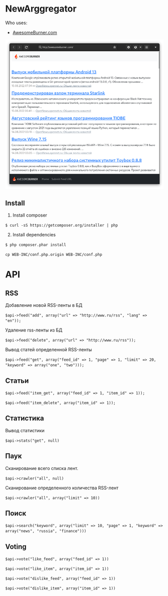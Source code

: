 # NewArggregator

Who uses:

- [AwesomeBurner.com](http://awesomeBurner.com)

![AwesomeBurner.com](awesomeburner.png "AwesomeBurner.com")

## Install

1. Install composer

`$ curl -sS https://getcomposer.org/installer | php`

2. Install dependencies

`$ php composer.phar install`


`cp WEB-INC/conf.php.origin WEB-INC/conf.php`

# API

## RSS

Добавление новой RSS-ленты в БД

`$api->feed("add", array("url" => "http://www.ru/rss", "lang" => "en"));`

Удаление rss-ленты из БД

`$api->feed("delete", array("url" => "http://www.ru/rss"));`

Вывод статей определенной RSS-ленты

`$api->feed("get", array("feed_id" => 1, "page" => 1, "limit" => 20, "keyword" => array("one", "two")));`

## Статьи

`$api->feed("item_get", array("feed_id" => 1, "item_id" => 1));`

`$api->feed("item_delete", array("item_id" => 1));`

## Статистика

Вывод статистики

`$api->stats("get", null)`

## Паук

Сканирование всего списка лент.

`$api->crawler("all", null)`

Сканирование определенного количества RSS-лент

`$api->crawler("all", array("limit" => 10))`

## Поиск

`$api->search("keyword", array("limit" => 10, "page" => 1, "keyword" => array("news", "russia", "finance")))`

## Voting

`$api->vote("like_feed", array("feed_id" => 1))`

`$api->vote("like_item", array("item_id" => 1))`

`$api->vote("dislike_feed", array("feed_id" => 1))`

`$api->vote("dislike_item", array("item_id" => 1))`
